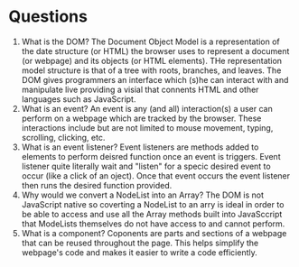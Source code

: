 # Questions

1. What is the DOM?
    The Document Object Model is a representation of the date structure (or HTML) the browser uses to represent a document (or webpage) and its objects (or HTML elements). THe representation model structure is that of a tree with roots, branches, and leaves. The DOM gives programmers an interface which (s)he can interact with and manipulate live providing a visial that connents HTML and other languages such as JavaScript.
2. What is an event?
    An event is any (and all) interaction(s) a user can perform on a webpage which are tracked by the browser. These interactions include but are not limited to mouse movement, typing, scrolling, clicking, etc. 
3. What is an event listener?
    Event listeners are methods added to elements to perform deisred function once an event is triggers. Event listener quite literally wait and "listen" for a specic desired event to occur (like a click of an oject). Once that event occurs the event listener then runs the desired function provided. 
4. Why would we convert a NodeList into an Array?
    The DOM is not JavaScript native so coverting a NodeList to an arry is ideal in order to be able to access and use all the Array methods built into JavaSccript that ModeLists themselves do not have access to and cannot perform. 
5. What is a component? 
    Coponents are parts and sections of a webpage that can be reused throughout the page. This helps simplify the webpage's code and makes it easier to write a code efficiently.
